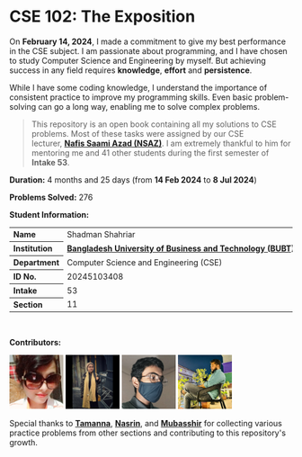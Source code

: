 # CSE 102: The Exposition

On **February 14, 2024**, I made a commitment to give my best performance in the CSE subject. I am passionate about programming, and I have chosen to study Computer Science and Engineering by myself. But achieving success in any field requires **knowledge**, **effort** and **persistence**.

While I have some coding knowledge, I understand the importance of consistent practice to improve my programming skills. Even basic problem-solving can go a long way, enabling me to solve complex problems.

> This repository is an open book containing all my solutions to CSE problems. Most of these tasks were assigned by our CSE lecturer, [**Nafis Saami Azad (NSAZ)**][1]. I am extremely thankful to him for mentoring me and 41 other students during the first semester of **Intake 53**.

**Duration:** 4 months and 25 days (from **14 Feb 2024** to **8 Jul 2024**)

**Problems Solved:** 276

**Student Information:**

<table>
	<tr>
		<th align="left">Name</th>
		<td>Shadman&nbsp;Shahriar</td>
	</tr>
	<tr>
		<th align="left">Institution</th>
		<td><a href="https://www.bubt.edu.bd/"><b>Bangladesh&nbsp;University&nbsp;of&nbsp;Business&nbsp;and&nbsp;Technology&nbsp;(BUBT)</b></a>
		</td>
	</tr>
	<tr>
		<th align="left">Department</th>
		<td>Computer&nbsp;Science&nbsp;and&nbsp;Engineering&nbsp;(CSE)</td>
	</tr>
	<tr>
		<th align="left">ID&nbsp;No.</th>
		<td>20245103408</td>
	</tr>
	<tr>
		<th align="left">Intake</th>
		<td>53</td>
	</tr>
	<tr>
		<th align="left">Section</th>
		<td>11</td>
	</tr>
</table>
</br>

**Contributors:**

<a href="https://www.facebook.com/tomaislam.tomaislam.7161"><img src="./students/406.jpg" width="96px" title="Tamanna (ID 406)" alt="Tamanna"/></a> <a href="https://github.com/NasrinAkter19"><img src="./students/407.jpg" width="96px" title="Nasrin Akter (ID 407)" alt="Nasrin"/></a> <a href="https://github.com/ShadowShahriar"><img src="./students/408.jpg" width="96px" title="Shadman Shahriar (ID 408)" alt="Shahriar"/></a> <a href="https://www.facebook.com/stone.vieana"><img src="./students/409.jpg" width="96px" title="Mubasshiruzzaman Siam (ID 409)" alt="Mubasshir"/></a>
</br>

Special thanks to [**Tamanna**][2], [**Nasrin**][3], and [**Mubasshir**][4] for collecting various practice problems from other sections and contributing to this repository's growth.

[1]: https://www.linkedin.com/in/nafissaami/
[2]: https://www.facebook.com/tomaislam.tomaislam.7161
[3]: https://github.com/NasrinAkter19
[4]: https://www.facebook.com/stone.vieana
